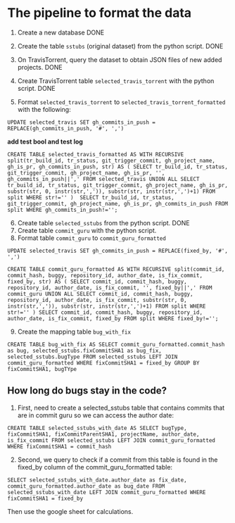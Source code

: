 # The pipeline to format the data

1. Create a new database DONE
2. Create the table `sstubs` (original dataset) from the python script. DONE

3. On TravisTorrent, query the dataset to obtain JSON files of new added projects. DONE 
4. Create TravisTorrent table `selected_travis_torrent` with the python script. DONE
5. Format `selected_travis_torrent` to `selected_travis_torrent_formatted` with the following: 

`UPDATE selected_travis SET gh_commits_in_push = REPLACE(gh_commits_in_push, '#', ',')`

 **add test bool and test log** 
 
 `CREATE TABLE selected_travis_formatted AS WITH RECURSIVE split(tr_build_id, tr_status, git_trigger_commit, gh_project_name, gh_is_pr, gh_commits_in_push, str) AS ( SELECT tr_build_id, tr_status, git_trigger_commit, gh_project_name, gh_is_pr, '', gh_commits_in_push||',' FROM selected_travis UNION ALL SELECT tr_build_id, tr_status, git_trigger_commit, gh_project_name, gh_is_pr, substr(str, 0, instr(str,',')), substr(str, instr(str,',')+1) FROM split WHERE str!='' ) 
 SELECT tr_build_id, tr_status, git_trigger_commit, gh_project_name, gh_is_pr, gh_commits_in_push FROM split WHERE gh_commits_in_push!='';`
 
 6. Create table `selected_sstubs` from the python script. DONE
 7. Create table `commit_guru` with the python script. 
 8. Format table `commit_guru` to `commit_guru_formatted`
 
 `UPDATE selected_travis SET gh_commits_in_push = REPLACE(fixed_by, '#', ',')`

`CREATE TABLE commit_guru_formatted AS
WITH RECURSIVE split(commit_id, commit_hash, buggy, repository_id, author_date, is_fix_commit, fixed_by, str) AS (
SELECT commit_id, commit_hash, buggy, repository_id, author_date, is_fix_commit, '', fixed_by||',' FROM commit_guru
UNION ALL SELECT
commit_id, commit_hash, buggy, repository_id, author_date, is_fix_commit,
substr(str, 0, instr(str,',')),
substr(str, instr(str,',')+1)
FROM split WHERE str!=''
)
SELECT commit_id, commit_hash, buggy, repository_id, author_date, is_fix_commit, fixed_by
FROM split
WHERE fixed_by!='';`

9. Create the mapping table `bug_with_fix`

`CREATE TABLE bug_with_fix AS SELECT commit_guru_formatted.commit_hash as bug, selected_sstubs.fixCommitSHA1 as bug_fix, selected_sstubs.bugType FROM selected_sstubs LEFT JOIN commit_guru_formatted WHERE fixCommitSHA1 = fixed_by GROUP BY fixCommitSHA1, bugTYpe`

## How long do bugs stay in the code? 

1. First, need to create a selected_sstubs table that contains commits that are in commit guru so we can access the author date:

`CREATE TABLE selected_sstubs_with_date AS SELECT bugType, fixCommitSHA1, fixCommitParentSHA1, projectName, author_date, is_fix_commit FROM selected_sstubs LEFT JOIN commit_guru_formatted WHERE fixCommitSHA1 = commit_hash`

2. Second, we query to check if a commit from this table is found in the fixed_by column of the commit_guru_formatted table:

`SELECT selected_sstubs_with_date.author_date as fix_date, commit_guru_formatted.author_date as bug_date FROM selected_sstubs_with_date LEFT JOIN commit_guru_formatted WHERE fixCommitSHA1 = fixed_by`

Then use the google sheet for calculations. 

